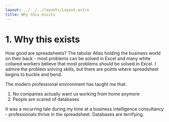 ```yaml
---
layout: ../../../layouts/Layout.astro
title: Why this exists
---
```


# 1. Why this exists

How good are spreadsheets? The tabular Atlas holding the business world on their back - most problems
can be solved in Excel and many white collared workers believe that most problems _should_ be solved
in Excel. I admire the problem solving skills, but there are points where spreadsheet begins to buckle and bend.

The modern professional environment has taught me that:

1. No companies actually want us working from home anymore
2. People are scared of databases

It was a recurring tale during my time at a business intelligence consultancy - professionals thrive in the spreadsheet. Databases are terrifying. 
